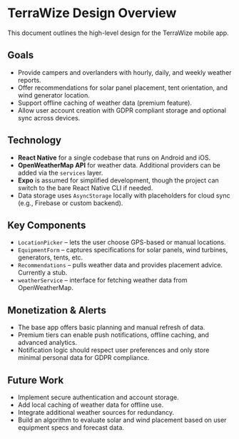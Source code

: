 # TerraWize Design Overview

This document outlines the high-level design for the TerraWize mobile app.

## Goals

- Provide campers and overlanders with hourly, daily, and weekly weather reports.
- Offer recommendations for solar panel placement, tent orientation, and wind generator location.
- Support offline caching of weather data (premium feature).
- Allow user account creation with GDPR compliant storage and optional sync across devices.

## Technology

- **React Native** for a single codebase that runs on Android and iOS.
- **OpenWeatherMap API** for weather data. Additional providers can be added via the `services` layer.
- **Expo** is assumed for simplified development, though the project can switch to the bare React Native CLI if needed.
- Data storage uses `AsyncStorage` locally with placeholders for cloud sync (e.g., Firebase or custom backend).

## Key Components

- `LocationPicker` – lets the user choose GPS-based or manual locations.
- `EquipmentForm` – captures specifications for solar panels, wind turbines, generators, tents, etc.
- `Recommendations` – pulls weather data and provides placement advice. Currently a stub.
- `weatherService` – interface for fetching weather data from OpenWeatherMap.

## Monetization & Alerts

- The base app offers basic planning and manual refresh of data.
- Premium tiers can enable push notifications, offline caching, and advanced analytics.
- Notification logic should respect user preferences and only store minimal personal data for GDPR compliance.

## Future Work

- Implement secure authentication and account storage.
- Add local caching of weather data for offline use.
- Integrate additional weather sources for redundancy.
- Build an algorithm to evaluate solar and wind placement based on user equipment specs and forecast data.

